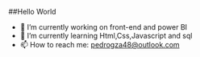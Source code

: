 ##Hello World

- 🔭 I’m currently working on front-end and power BI
- 🌱 I’m currently learning Html,Css,Javascript and sql
- 📫 How to reach me: pedrogza48@outlook.com


